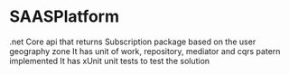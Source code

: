 # SAASPlatform
.net Core api that returns Subscription package based on the user geography zone
It has unit of work, repository, mediator and cqrs patern implemented
It has xUnit unit tests to test the solution
